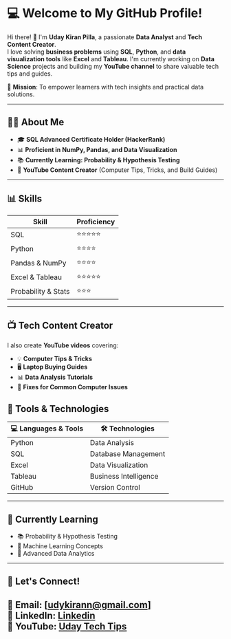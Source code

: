 # 💻 **Welcome to My GitHub Profile!**

Hi there! 👋 I'm **Uday Kiran Pilla**, a passionate **Data Analyst** and **Tech Content Creator**.  
I love solving **business problems** using **SQL**, **Python**, and **data visualization tools** like **Excel** and **Tableau**. I'm currently working on **Data Science** projects and building my **YouTube channel** to share valuable tech tips and guides.

🎯 **Mission**: To empower learners with tech insights and practical data solutions.

---

## 🧑‍💻 **About Me**
- 🎓 **SQL Advanced Certificate Holder (HackerRank)**
- 📊 **Proficient in NumPy, Pandas, and Data Visualization**
- 📚 **Currently Learning: Probability & Hypothesis Testing**
- 🎥 **YouTube Content Creator** (Computer Tips, Tricks, and Build Guides)

---

## 📊 **Skills**

| **Skill**           | **Proficiency** |
|---------------------|-----------------|
| SQL                 | ⭐⭐⭐⭐⭐    |
| Python              | ⭐⭐⭐⭐       |
| Pandas & NumPy      | ⭐⭐⭐⭐       |
| Excel & Tableau     | ⭐⭐⭐⭐⭐    |
| Probability & Stats | ⭐⭐⭐         |

---

## 📺 **Tech Content Creator**

I also create **YouTube videos** covering:  
- 💡 **Computer Tips & Tricks**  
- 🖥️ **Laptop Buying Guides**  
- 📊 **Data Analysis Tutorials**  
- 🔧 **Fixes for Common Computer Issues**


## 🔧 **Tools & Technologies**

| 💻 **Languages & Tools** | 🛠 **Technologies**      |
|-------------------------|---------------------------|
| Python                  | Data Analysis             |
| SQL                     | Database Management       |
| Excel                   | Data Visualization        |
| Tableau                 | Business Intelligence     |
| GitHub                  | Version Control           |

---

## 🌱 **Currently Learning**
- 📚 Probability & Hypothesis Testing
- 🤖 Machine Learning Concepts
- 🧮 Advanced Data Analytics

---

## 💬 **Let's Connect!**
📧 **Email**: [udykirann@gmail.com]  
🔗 **LinkedIn**: [Linkedin](https://linkedin.com/in/udaykiranpilla)  
🎥 **YouTube**: [Uday Tech Tips](https://www.youtube.com/udaytechtips)
---
